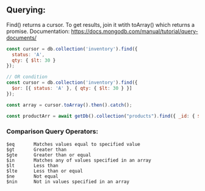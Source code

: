 ## Querying:
Find() returns a cursor. To get results, join it wtith toArray() which returns a promise.
Documentation: https://docs.mongodb.com/manual/tutorial/query-documents/
```js
const cursor = db.collection('inventory').find({
  status: 'A',
  qty: { $lt: 30 }
});

// OR condition
const cursor = db.collection('inventory').find({
  $or: [{ status: 'A' }, { qty: { $lt: 30 } }]
});

const array = cursor.toArray().then().catch();

const productArr = await getDb().collection("products").find({ _id: { $in: updatedItems } }).toArray();


```

### Comparison Query Operators:
```
$eq       Matches values equal to specified value
$gt       Greater than
$gte      Greater than or equal
$in       Matches any of values specified in an array
$lt       Less than
$lte      Less than or equal
$ne       Not equal
$nin      Not in values specified in an array
```
